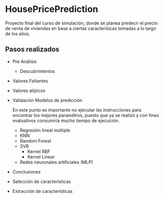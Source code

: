 # HousePricePrediction
Proyecto final del curso de simulación, donde se planea predecir el precio de venta de viviendas en base a ciertas caracterísicas tomadas a lo largo de los años.

## Pasos realizados
* Pre Análisis
  * Descubrimientos
* Valores Faltantes
* Valores atípicos
* Validación Modelos de predicción

  En este punto es importante no ejecutar las instrucciones para encontrar los mejores paramétros, puesto que ya se realizó y con fines evaluativos consumiría mucho tiempo de ejecución.
  * Regresión lineal múltiple
  * KNN
  * Random Forest
  * SVR
    + Kernel RBF
    + Kernel Linear
  * Redes neuronales artificiales (MLP)
  
* Conclusiones
* Selección de características
* Extracción de características
